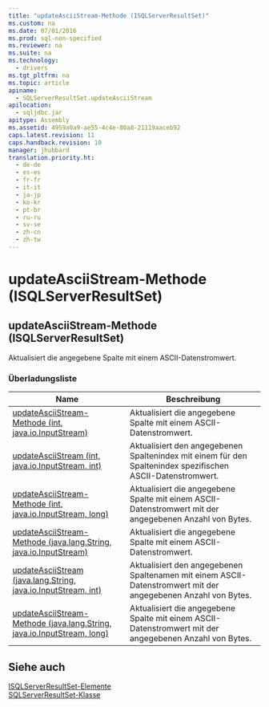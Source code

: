```yaml
---
title: "updateAsciiStream-Methode (ISQLServerResultSet)"
ms.custom: na
ms.date: 07/01/2016
ms.prod: sql-non-specified
ms.reviewer: na
ms.suite: na
ms.technology: 
  - drivers
ms.tgt_pltfrm: na
ms.topic: article
apiname: 
  - SQLServerResultSet.updateAsciiStream
apilocation: 
  - sqljdbc.jar
apitype: Assembly
ms.assetid: 4959a0a9-ae55-4c4e-80a8-21119aaceb92
caps.latest.revision: 11
caps.handback.revision: 10
manager: jhubbard
translation.priority.ht: 
  - de-de
  - es-es
  - fr-fr
  - it-it
  - ja-jp
  - ko-kr
  - pt-br
  - ru-ru
  - sv-se
  - zh-cn
  - zh-tw
---
```

# updateAsciiStream-Methode (ISQLServerResultSet)
    
## updateAsciiStream\-Methode \(ISQLServerResultSet\)  
 Aktualisiert die angegebene Spalte mit einem ASCII\-Datenstromwert.  
  
### Überladungsliste  
  
|Name|Beschreibung|  
|----------|------------------|  
|[updateAsciiStream-Methode &#40;int, java.io.InputStream&#41;](../content/updateAsciiStream-Method--int--java.io.InputStream-.md)|Aktualisiert die angegebene Spalte mit einem ASCII\-Datenstromwert.|  
|[updateAsciiStream \(int, java.io.InputStream, int\)](../content/updateAsciiStream-Method--int--java.io.InputStream--int-.md)|Aktualisiert den angegebenen Spaltenindex mit einem für den Spaltenindex spezifischen ASCII\-Datenstromwert.|  
|[updateAsciiStream-Methode &#40;int, java.io.InputStream, long&#41;](../content/updateAsciiStream-Method--int--java.io.InputStream--long-.md)|Aktualisiert die angegebene Spalte mit einem ASCII\-Datenstromwert mit der angegebenen Anzahl von Bytes.|  
|[updateAsciiStream-Methode &#40;java.lang.String, java.io.InputStream&#41;](../content/updateAsciiStream-Method--java.lang.String--java.io.InputStream-.md)|Aktualisiert die angegebene Spalte mit einem ASCII\-Datenstromwert.|  
|[updateAsciiStream \(java.lang.String, java.io.InputStream, int\)](../content/updateAsciiStream-Method--java.lang.String--java.io.InputStream--int-.md)|Aktualisiert den angegebenen Spaltenamen mit einem ASCII\-Datenstromwert mit der angegebenen Anzahl von Bytes.|  
|[updateAsciiStream-Methode &#40;java.lang.String, java.io.InputStream, long&#41;](../content/updateAsciiStream-Method--java.lang.String--java.io.InputStream--long-.md)|Aktualisiert die angegebene Spalte mit einem ASCII\-Datenstromwert mit der angegebenen Anzahl von Bytes.|  
  
## Siehe auch  
 [ISQLServerResultSet-Elemente](../content/SQLServerResultSet-Members.md)   
 [SQLServerResultSet-Klasse](../content/SQLServerResultSet-Class.md)  
  
  